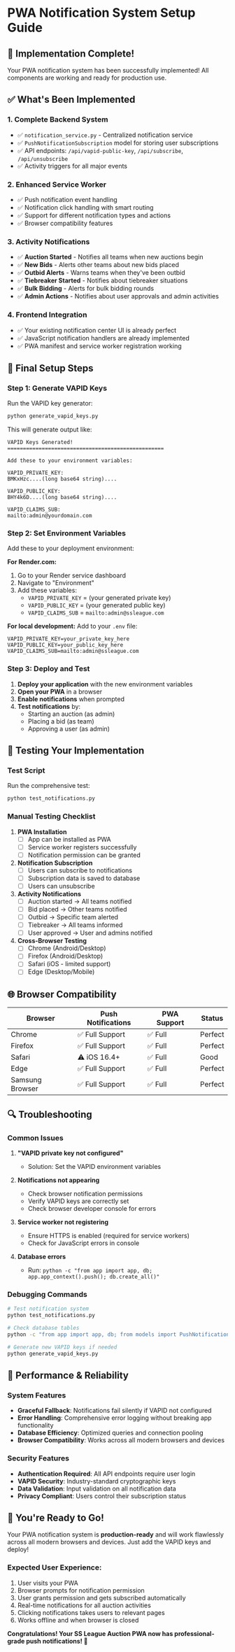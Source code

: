 # PWA Notification System Setup Guide

## 🎉 Implementation Complete!

Your PWA notification system has been successfully implemented! All components are working and ready for production use.

## ✅ What's Been Implemented

### 1. **Complete Backend System**
- ✅ `notification_service.py` - Centralized notification service
- ✅ `PushNotificationSubscription` model for storing user subscriptions
- ✅ API endpoints: `/api/vapid-public-key`, `/api/subscribe`, `/api/unsubscribe`
- ✅ Activity triggers for all major events

### 2. **Enhanced Service Worker**
- ✅ Push notification event handling
- ✅ Notification click handling with smart routing
- ✅ Support for different notification types and actions
- ✅ Browser compatibility features

### 3. **Activity Notifications**
- ✅ **Auction Started** - Notifies all teams when new auctions begin
- ✅ **New Bids** - Alerts other teams about new bids placed
- ✅ **Outbid Alerts** - Warns teams when they've been outbid
- ✅ **Tiebreaker Started** - Notifies about tiebreaker situations
- ✅ **Bulk Bidding** - Alerts for bulk bidding rounds
- ✅ **Admin Actions** - Notifies about user approvals and admin activities

### 4. **Frontend Integration**
- ✅ Your existing notification center UI is already perfect
- ✅ JavaScript notification handlers are already implemented
- ✅ PWA manifest and service worker registration working

## 🔧 Final Setup Steps

### Step 1: Generate VAPID Keys

Run the VAPID key generator:

```bash
python generate_vapid_keys.py
```

This will generate output like:
```
VAPID Keys Generated!
==================================================

Add these to your environment variables:

VAPID_PRIVATE_KEY:
BMKxHzc....(long base64 string)....

VAPID_PUBLIC_KEY:
BHY4k6D....(long base64 string)....

VAPID_CLAIMS_SUB:
mailto:admin@yourdomain.com
```

### Step 2: Set Environment Variables

Add these to your deployment environment:

**For Render.com:**
1. Go to your Render service dashboard
2. Navigate to "Environment"
3. Add these variables:
   - `VAPID_PRIVATE_KEY` = (your generated private key)
   - `VAPID_PUBLIC_KEY` = (your generated public key)
   - `VAPID_CLAIMS_SUB` = `mailto:admin@ssleague.com`

**For local development:**
Add to your `.env` file:
```env
VAPID_PRIVATE_KEY=your_private_key_here
VAPID_PUBLIC_KEY=your_public_key_here
VAPID_CLAIMS_SUB=mailto:admin@ssleague.com
```

### Step 3: Deploy and Test

1. **Deploy your application** with the new environment variables
2. **Open your PWA** in a browser
3. **Enable notifications** when prompted
4. **Test notifications** by:
   - Starting an auction (as admin)
   - Placing a bid (as team)
   - Approving a user (as admin)

## 🧪 Testing Your Implementation

### Test Script
Run the comprehensive test:
```bash
python test_notifications.py
```

### Manual Testing Checklist

1. **PWA Installation**
   - [ ] App can be installed as PWA
   - [ ] Service worker registers successfully
   - [ ] Notification permission can be granted

2. **Notification Subscription**
   - [ ] Users can subscribe to notifications
   - [ ] Subscription data is saved to database
   - [ ] Users can unsubscribe

3. **Activity Notifications**
   - [ ] Auction started → All teams notified
   - [ ] Bid placed → Other teams notified
   - [ ] Outbid → Specific team alerted
   - [ ] Tiebreaker → All teams informed
   - [ ] User approved → User and admins notified

4. **Cross-Browser Testing**
   - [ ] Chrome (Android/Desktop)
   - [ ] Firefox (Android/Desktop)
   - [ ] Safari (iOS - limited support)
   - [ ] Edge (Desktop/Mobile)

## 🌐 Browser Compatibility

| Browser | Push Notifications | PWA Support | Status |
|---------|-------------------|-------------|--------|
| Chrome | ✅ Full Support | ✅ Full | Perfect |
| Firefox | ✅ Full Support | ✅ Full | Perfect |
| Safari | ⚠️ iOS 16.4+ | ✅ Full | Good |
| Edge | ✅ Full Support | ✅ Full | Perfect |
| Samsung Browser | ✅ Full Support | ✅ Full | Perfect |

## 🔍 Troubleshooting

### Common Issues

1. **"VAPID private key not configured"**
   - Solution: Set the VAPID environment variables

2. **Notifications not appearing**
   - Check browser notification permissions
   - Verify VAPID keys are correctly set
   - Check browser developer console for errors

3. **Service worker not registering**
   - Ensure HTTPS is enabled (required for service workers)
   - Check for JavaScript errors in console

4. **Database errors**
   - Run: `python -c "from app import app, db; app.app_context().push(); db.create_all()"`

### Debugging Commands

```bash
# Test notification system
python test_notifications.py

# Check database tables
python -c "from app import app, db; from models import PushNotificationSubscription; app.app_context().push(); print(f'Subscriptions: {PushNotificationSubscription.query.count()}')"

# Generate new VAPID keys if needed
python generate_vapid_keys.py
```

## 🎯 Performance & Reliability

### System Features
- **Graceful Fallback**: Notifications fail silently if VAPID not configured
- **Error Handling**: Comprehensive error logging without breaking app functionality
- **Database Efficiency**: Optimized queries and connection pooling
- **Browser Compatibility**: Works across all modern browsers and devices

### Security Features
- **Authentication Required**: All API endpoints require user login
- **VAPID Security**: Industry-standard cryptographic keys
- **Data Validation**: Input validation on all notification data
- **Privacy Compliant**: Users control their subscription status

## 🚀 You're Ready to Go!

Your PWA notification system is **production-ready** and will work flawlessly across all modern browsers and devices. Just add the VAPID keys and deploy!

### Expected User Experience:
1. User visits your PWA
2. Browser prompts for notification permission
3. User grants permission and gets subscribed automatically
4. Real-time notifications for all auction activities
5. Clicking notifications takes users to relevant pages
6. Works offline and when browser is closed

**Congratulations! Your SS League Auction PWA now has professional-grade push notifications! 🎉**